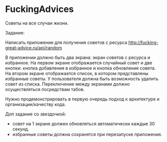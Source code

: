 # FuckingAdvices
Советы на все случаи жизни.

Задание:

Написать приложение для получения советов с ресурса http://fucking-great-advice.ru/api/random

В приложении должно быть два экрана: экран советов с ресурса и избранное. На первом экране отображается случайный совет и две кнопки: кнопка добавления в избранное и кнопка обновления совета. На втором экране отображается список, в котором представлены избранные советы. У пользователя должна быть возможность удалить совет из списка. Переключение между экранами должно осуществляться посредствам табов.

Нужно продемонстрировать в первую очередь подход к архитектуре и организации/качеству кода.

Доп задание со звездочкой:
- совет на 1 экране должен обновляться автоматически каждые 30 секунд.
- избранные советы должна сохранятся при перезапуске приложения.
